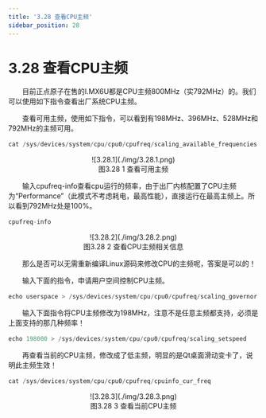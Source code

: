 ```yaml
---
title: '3.28 查看CPU主频'
sidebar_position: 28
---
```


# 3.28 查看CPU主频

&emsp;&emsp;目前正点原子在售的I.MX6U都是CPU主频800MHz（实792MHz）的。我们可以使用如下指令查看出厂系统CPU主频。

&emsp;&emsp;查看可用主频，使用如下指令，可以看到有198MHz、396MHz、528MHz和792MHz的主频可用。
```c#
cat /sys/devices/system/cpu/cpu0/cpufreq/scaling_available_frequencies
```

<center>
![3.28.1](./img/3.28.1.png)<br />
图3.28 1 查看可用主频
</center>

&emsp;&emsp;输入cpufreq-info查看cpu运行的频率，由于出厂内核配置了CPU主频为“Performance”（此模式不考虑耗电，最高性能），直接运行在最高主频上。所以看到792MHz处是100%。
```c#
cpufreq-info
```

<center>
![3.28.2](./img/3.28.2.png)<br />
图3.28 2 查看CPU主频相关信息
</center>

&emsp;&emsp;那么是否可以无需重新编译Linux源码来修改CPU的主频呢，答案是可以的！

&emsp;&emsp;输入下面的指令，申请用户空间控制CPU主频。
```c#
echo userspace > /sys/devices/system/cpu/cpu0/cpufreq/scaling_governor
```

&emsp;&emsp;输入下面指令将CPU主频修改为198MHz，注意不是任意主频都支持，必须是上面支持的那几种频率！

```c#
echo 198000 > /sys/devices/system/cpu/cpu0/cpufreq/scaling_setspeed
```

&emsp;&emsp;再查看当前的CPU主频，修改成了低主频，明显的是Qt桌面滑动变卡了，说明此主频生效！

```c#
cat /sys/devices/system/cpu/cpu0/cpufreq/cpuinfo_cur_freq
```

<center>
![3.28.3](./img/3.28.3.png)<br />
图3.28 3 查看当前CPU主频
</center>

